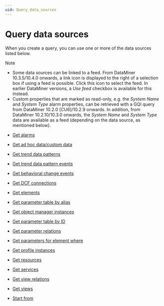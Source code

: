 ```yaml
---
uid: Query_data_sources
---
```


# Query data sources

When you create a query, you can use one or more of the data sources listed below.

> [!NOTE]
>
> - Some data sources can be linked to a feed. From DataMiner 10.3.5/10.4.0 onwards<!--  RN 35837 -->, a link icon is displayed to the right of a selection box if using a feed is possible. Click this icon to select the feed. In earlier DataMiner versions, a *Use feed* checkbox is available for this instead.
> - Custom properties that are marked as read-only, e.g. the *System Name* and *System Type* alarm properties, can be retrieved with a GQI query from DataMiner 10.2.0 \[CU6]/10.2.9 onwards. In addition, from DataMiner 10.2.10/10.3.0 onwards, the *System Name* and *System Type* data are available as a feed (depending on the data source, as mentioned below).

- [Get alarms](xref:Get_alarms)

- [Get ad hoc data/custom data](xref:Get_ad_hoc_data)

- [Get trend data patterns](xref:Get_trend_data_patterns)

- [Get trend data pattern events](xref:Get_trend_data_pattern_events)

- [Get behavioral change events](xref:Get_behavioral_change_events)

- [Get DCF connections](xref:Get_DCF_connections)

- [Get elements](xref:Get_elements)

- [Get parameter table by alias](xref:Get_parameter_table_by_alias)

- [Get object manager instances](xref:Get_object_manager_instances)

- [Get parameter table by ID](xref:Get_parameter_table_by_ID)

- [Get parameter relations](xref:Get_parameter_relations)

- [Get parameters for element where](xref:Get_parameters_for_element_where)

- [Get profile instances](xref:Get_profile_instances)

- [Get resources](xref:Get_resources)

- [Get services](xref:Get_services)

- [Get view relations](xref:Get_view_relations)

- [Get views](xref:Get_views)

- [Start from](xref:Start_from)

